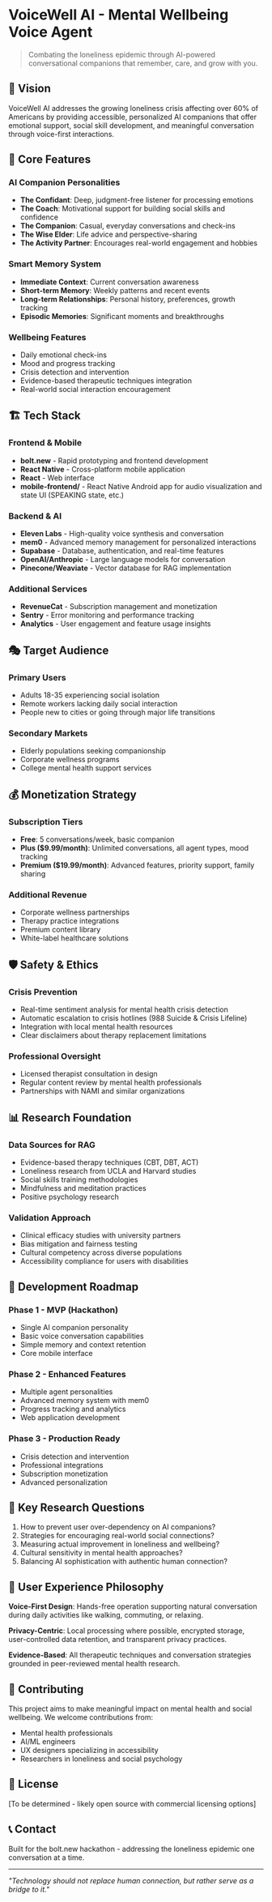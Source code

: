 # VoiceWell AI - Mental Wellbeing Voice Agent

> Combating the loneliness epidemic through AI-powered conversational companions that remember, care, and grow with you.

## 🎯 Vision

VoiceWell AI addresses the growing loneliness crisis affecting over 60% of Americans by providing accessible, personalized AI companions that offer emotional support, social skill development, and meaningful conversation through voice-first interactions.

## 🌟 Core Features

### AI Companion Personalities
- **The Confidant**: Deep, judgment-free listener for processing emotions
- **The Coach**: Motivational support for building social skills and confidence  
- **The Companion**: Casual, everyday conversations and check-ins
- **The Wise Elder**: Life advice and perspective-sharing
- **The Activity Partner**: Encourages real-world engagement and hobbies

### Smart Memory System
- **Immediate Context**: Current conversation awareness
- **Short-term Memory**: Weekly patterns and recent events
- **Long-term Relationships**: Personal history, preferences, growth tracking
- **Episodic Memories**: Significant moments and breakthroughs

### Wellbeing Features
- Daily emotional check-ins
- Mood and progress tracking
- Crisis detection and intervention
- Evidence-based therapeutic techniques integration
- Real-world social interaction encouragement

## 🏗️ Tech Stack

### Frontend & Mobile
- **bolt.new** - Rapid prototyping and frontend development
- **React Native** - Cross-platform mobile application
- **React** - Web interface
- **mobile-frontend/** - React Native Android app for audio visualization and state UI (SPEAKING state, etc.)

### Backend & AI
- **Eleven Labs** - High-quality voice synthesis and conversation
- **mem0** - Advanced memory management for personalized interactions
- **Supabase** - Database, authentication, and real-time features
- **OpenAI/Anthropic** - Large language models for conversation
- **Pinecone/Weaviate** - Vector database for RAG implementation

### Additional Services
- **RevenueCat** - Subscription management and monetization
- **Sentry** - Error monitoring and performance tracking
- **Analytics** - User engagement and feature usage insights

## 🎭 Target Audience

### Primary Users
- Adults 18-35 experiencing social isolation
- Remote workers lacking daily social interaction
- People new to cities or going through major life transitions

### Secondary Markets
- Elderly populations seeking companionship
- Corporate wellness programs
- College mental health support services

## 💰 Monetization Strategy

### Subscription Tiers
- **Free**: 5 conversations/week, basic companion
- **Plus ($9.99/month)**: Unlimited conversations, all agent types, mood tracking
- **Premium ($19.99/month)**: Advanced features, priority support, family sharing

### Additional Revenue
- Corporate wellness partnerships
- Therapy practice integrations
- Premium content library
- White-label healthcare solutions

## 🛡️ Safety & Ethics

### Crisis Prevention
- Real-time sentiment analysis for mental health crisis detection
- Automatic escalation to crisis hotlines (988 Suicide & Crisis Lifeline)
- Integration with local mental health resources
- Clear disclaimers about therapy replacement limitations

### Professional Oversight
- Licensed therapist consultation in design
- Regular content review by mental health professionals
- Partnerships with NAMI and similar organizations

## 📊 Research Foundation

### Data Sources for RAG
- Evidence-based therapy techniques (CBT, DBT, ACT)
- Loneliness research from UCLA and Harvard studies
- Social skills training methodologies
- Mindfulness and meditation practices
- Positive psychology research

### Validation Approach
- Clinical efficacy studies with university partners
- Bias mitigation and fairness testing
- Cultural competency across diverse populations
- Accessibility compliance for users with disabilities

## 🚀 Development Roadmap

### Phase 1 - MVP (Hackathon)
- Single AI companion personality
- Basic voice conversation capabilities
- Simple memory and context retention
- Core mobile interface

### Phase 2 - Enhanced Features
- Multiple agent personalities
- Advanced memory system with mem0
- Progress tracking and analytics
- Web application development

### Phase 3 - Production Ready
- Crisis detection and intervention
- Professional integrations
- Subscription monetization
- Advanced personalization

## 🔬 Key Research Questions

1. How to prevent user over-dependency on AI companions?
2. Strategies for encouraging real-world social connections?
3. Measuring actual improvement in loneliness and wellbeing?
4. Cultural sensitivity in mental health approaches?
5. Balancing AI sophistication with authentic human connection?

## 📱 User Experience Philosophy

**Voice-First Design**: Hands-free operation supporting natural conversation during daily activities like walking, commuting, or relaxing.

**Privacy-Centric**: Local processing where possible, encrypted storage, user-controlled data retention, and transparent privacy practices.

**Evidence-Based**: All therapeutic techniques and conversation strategies grounded in peer-reviewed mental health research.

## 🤝 Contributing

This project aims to make meaningful impact on mental health and social wellbeing. We welcome contributions from:
- Mental health professionals
- AI/ML engineers
- UX designers specializing in accessibility
- Researchers in loneliness and social psychology

## 📄 License

[To be determined - likely open source with commercial licensing options]

## 📞 Contact

Built for the bolt.new hackathon - addressing the loneliness epidemic one conversation at a time.

---

*"Technology should not replace human connection, but rather serve as a bridge to it."*